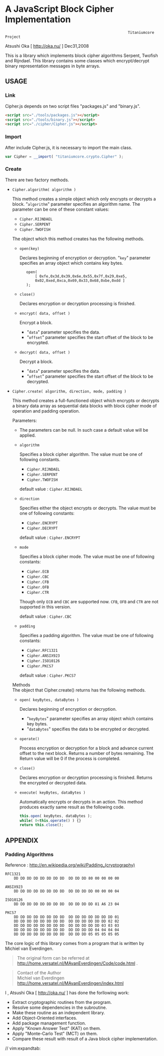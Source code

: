 
# A JavaScript Block Cipher Implementation

                                                            Titaniumcore Project

Atsushi Oka [ http://oka.nu/ ]                                        Dec31,2008

This is a library which implements block cipher algorithms Serpent, Twofish
and Rijndael.  This library contains some classes which encrypt/decrypt
binary representation messages in byte arrays.

## USAGE

### Link

Cipher.js depends on two script files "packages.js" and "binary.js".

```html
<script src="./tools/packages.js"></script>
<script src="./tools/binary.js"></script>
<script src="./cipher/Cipher.js"></script>
```

### Import

After include Cipher.js, it is necessary to import the main class.

```javascript
var Cipher = __import( "titaniumcore.crypto.Cipher" );
```

### Create

There are two factory methods.

* `Cipher.algorithm( algorithm )`

    This method creates a simple object which only encrypts or decrypts
    a block. "`algorithm`" parameter specifies an algorithm name. The
    parameter can be one of these constant values:

    -    `Cipher.RIJNDAEL`
    -    `Cipher.SERPENT`
    -    `Cipher.TWOFISH`
    
    The object which this method creates has the following methods.

    -    `open(key)`
    
            Declares beginning of encryption or decryption. "`key`"
            parameter specifies an array object which contains key bytes.

                open( 
                    [ 0xfe,0x3d,0x39,0x6e,0x55,0x7f,0x29,0xe5,
                    0x02,0xed,0xca,0x69,0x33,0x68,0xbe,0xdd ] 
                );

    -    `close()`
    
            Declares encryption or decryption processing is finished.

    -    `encrypt( data, offset )`

            Encrypt a block.
            * "`data`" parameter specifies the data.
            * "`offset`" parameter specifies the start offset of the block
            to be encrypted.

    -    `decrypt( data, offset )`

            Decrypt a block.
            * "`data`" parameter specifies the data.
            * "`offset`" parameter specifies the start offset of the block
            to be decrypted.

* `Cipher.create( algorithm, direction, mode, padding )`
    
    This method creates a full-functioned object which encrypts or
    decrypts a binary data array as sequential data blocks with block
    cipher mode of operation and padding operation.

    Parameters:
    
    -    The parameters can be null. In such case a default value will be
        applied.

    -    `algorithm`
    
            Specifies a block cipher algorithm. The value must be one of
            following constants.

            *    `Cipher.RIJNDAEL`
            *    `Cipher.SERPENT`
            *    `Cipher.TWOFISH`

            default value : `Cipher.RIJNDAEL`
            
    -    `direction`
    
            Specifies either the object encrypts or decrypts. The value
            must be one of following constants:

            *    `Cipher.ENCRYPT`
            *    `Cipher.DECRYPT`

            default value : `Cipher.ENCRYPT`
            
    -    `mode`
    
            Specifies a block cipher mode. The value must be one of
            following constants:

            *    `Cipher.ECB`
            *    `Cipher.CBC`
            *    `Cipher.CFB`
            *    `Cipher.OFB`
            *    `Cipher.CTR`

            Though only `ECB` and `CBC` are supported now.
            `CFB`, `OFB` and `CTR` are not supported in this version.

            default value : `Cipher.CBC`
            
    -    `padding`
    
            Specifies a padding algorithm. The value must be one of
            following constants:

            *    `Cipher.RFC1321`
            *    `Cipher.ANSIX923`
            *    `Cipher.ISO10126`
            *    `Cipher.PKCS7`

            default value : `Cipher.PKCS7`

    Methods  
        The object that Cipher.create() returns has the following methods.

    -    `open( keyBytes, dataBytes )`

            Declares beginning of encryption or decryption.
            * "`keyBytes`" parameter specifies an array object which contains
              key bytes.
            * "`dataBytes`" specifies the data to be encrypted or decrypted.

    -    `operate()`

            Process encryption or decryption for a block and advance
            current offset to the next block. Returns a number of bytes
            remaining. The Return value will be 0 if the process is
            completed.

    -    `close()`

            Declares encryption or decryption processing is finished.
            Returns the encrypted or decrypted data.

    -    `execute( keyBytes, dataBytes )`

            Automatically encrypts or decrypts in an action.  This
            method produces exactly same result as the following code.

            ```javascript
            this.open( keyBytes, dataBytes );
            while( 0<this.operate() ) {}
            return this.close();
            ```

## APPENDIX

### Padding Algorithms

Reference : http://en.wikipedia.org/wiki/Padding_(cryptography)

    RFC1321
        DD DD DD DD DD DD DD DD  DD DD DD 80 00 00 00 00

    ANSIX923
        DD DD DD DD DD DD DD DD  DD DD DD DD 00 00 00 04

    ISO10126
        DD DD DD DD DD DD DD DD  DD DD DD DD 81 A6 23 04

    PKCS7
        DD DD DD DD DD DD DD DD  DD DD DD DD DD DD DD 01
        DD DD DD DD DD DD DD DD  DD DD DD DD DD DD 02 02
        DD DD DD DD DD DD DD DD  DD DD DD DD DD 03 03 03
        DD DD DD DD DD DD DD DD  DD DD DD DD 04 04 04 04 
        DD DD DD DD DD DD DD DD  DD DD DD 05 05 05 05 05 


The core logic of this library comes from a program that is written by
Michiel van Everdingen.

> The original form can be referred at   
>     http://home.versatel.nl/MAvanEverdingen/Code/code.html .

> Contact of the Author  
>     Michiel van Everdingen  
>     http://home.versatel.nl/MAvanEverdingen/index.html


I , Atsushi Oka [ http://oka.nu/ ] has done the forllowing work:

- Extract cryptographic routines from the program.
- Resolve some dependencies in the subroutine.
- Make these routine as an independent library.
- Add Object-Oriented interfaces.
- Add package management function.
- Apply "Known Answer Test" (KAT) on them.
- Apply "Monte-Carlo Test" (MCT) on them. 
- Compare these result with result of a Java block cipher implementation.

// vim:expandtab:
